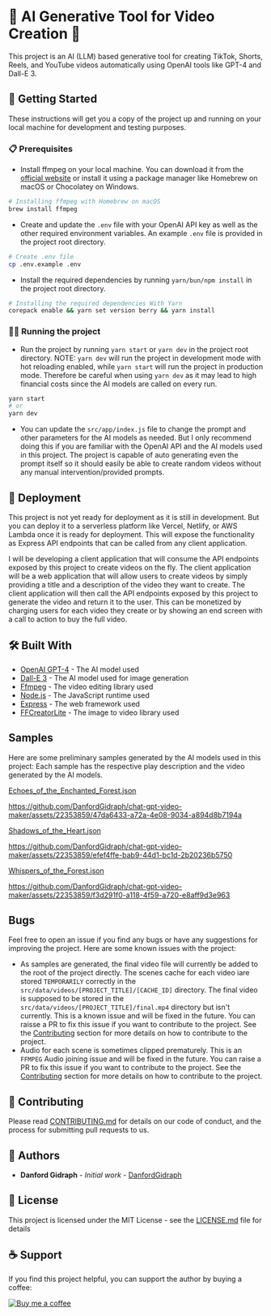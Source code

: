 # 🎥 AI Generative Tool for Video Creation 🤖

This project is an AI (LLM) based generative tool for creating TikTok, Shorts, Reels, and YouTube videos automatically using OpenAI tools like GPT-4 and Dall-E 3.

## 🚀 Getting Started

These instructions will get you a copy of the project up and running on your local machine for development and testing purposes.

### 📋 Prerequisites

- Install ffmpeg on your local machine. You can download it from the [official website](https://ffmpeg.org/download.html) or install it using a package manager like Homebrew on macOS or Chocolatey on Windows.

```bash
# Installing ffmpeg with Homebrew on macOS
brew install ffmpeg
```

- Create and update the `.env` file with your OpenAI API key as well as the other required environment variables. An example `.env` file is provided in the project root directory.

```bash
# Create .env file
cp .env.example .env
```

- Install the required dependencies by running `yarn/bun/npm install` in the project root directory.

```bash
# Installing the required dependencies With Yarn
corepack enable && yarn set version berry && yarn install
```

### 🏃‍♂️ Running the project

- Run the project by running `yarn start` or `yarn dev` in the project root directory.
  NOTE: `yarn dev` will run the project in development mode with hot reloading enabled, while `yarn start` will run the project in production mode. Therefore be careful when using `yarn dev` as it may lead to high financial costs since the AI models are called on every run.

```bash
yarn start
# or
yarn dev
```

- You can update the `src/app/index.js` file to change the prompt and other parameters for the AI models as needed. But I only recommend doing this if you are familiar with the OpenAI API and the AI models used in this project. The project is capable of auto generating even the prompt itself so it should easily be able to create random videos without any manual intervention/provided prompts.

## 🚢 Deployment

This project is not yet ready for deployment as it is still in development. But you can deploy it to a serverless platform like Vercel, Netlify, or AWS Lambda once it is ready for deployment. This will expose the functionality as Express API endpoints that can be called from any client application.

I will be developing a client application that will consume the API endpoints exposed by this project to create videos on the fly. The client application will be a web application that will allow users to create videos by simply providing a title and a description of the video they want to create. The client application will then call the API endpoints exposed by this project to generate the video and return it to the user. This can be monetized by charging users for each video they create or by showing an end screen with a call to action to buy the full video.

## 🛠️ Built With

- [OpenAI GPT-4](https://openai.com/research/gpt-4) - The AI model used
- [Dall-E 3](https://openai.com/research/dall-e-3) - The AI model used for image generation
- [Ffmpeg](https://ffmpeg.org) - The video editing library used
- [Node.js](https://nodejs.org) - The JavaScript runtime used
- [Express](https://expressjs.com) - The web framework used
- [FFCreatorLite](https://tnfe.github.io/FFCreatorLite) - The image to video library used

## Samples

Here are some preliminary samples generated by the AI models used in this project: Each sample has the respective play description and the video generated by the AI models.

[Echoes_of_the_Enchanted_Forest.json](https://github.com/user-attachments/files/15759067/Echoes_of_the_Enchanted_Forest.json)


https://github.com/DanfordGidraph/chat-gpt-video-maker/assets/22353859/47da6433-a72a-4e08-9034-a894d8b7194a


[Shadows_of_the_Heart.json](https://github.com/user-attachments/files/15759097/Shadows_of_the_Heart.json)


https://github.com/DanfordGidraph/chat-gpt-video-maker/assets/22353859/efef4ffe-bab9-44d1-bc1d-2b20236b5750



[Whispers_of_the_Forest.json](https://github.com/user-attachments/files/15759109/Whispers_of_the_Forest.json)


https://github.com/DanfordGidraph/chat-gpt-video-maker/assets/22353859/f3d291f0-a118-4f59-a720-e8aff9d3e963



## Bugs

Feel free to open an issue if you find any bugs or have any suggestions for improving the project. Here are some known issues with the project:

- As samples are generated, the final video file will currently be added to the root of the project directly. The scenes cache for each video iare stored `TEMPORARILY` correctly in the `src/data/videos/[PROJECT_TITLE]/[CACHE_ID]` directory. The final video is supposed to be stored in the `src/data/videos/[PROJECT_TITLE]/final.mp4` directory but isn't currently. This is a known issue and will be fixed in the future. You can raisse a PR to fix this issue if you want to contribute to the project. See the [Contributing](#-contributing) section for more details on how to contribute to the project.
- Audio for each scene is sometimes clipped prematurely. This is an `FFMPEG` Audio joining issue and will be fixed in the future. You can raise a PR to fix this issue if you want to contribute to the project. See the [Contributing](#-contributing) section for more details on how to contribute to the project.

## 🤝 Contributing

Please read [CONTRIBUTING.md](https://github.com/DanfordGidraph/chat-gpt-video-maker/blob/main/CONTRIBUTING.md) for details on our code of conduct, and the process for submitting pull requests to us.

## 👤 Authors

- **Danford Gidraph** - _Initial work_ - [DanfordGidraph](https://github.com/danfordgidraph)

## 📄 License

This project is licensed under the MIT License - see the [LICENSE.md](LICENSE.md) file for details

## ☕ Support

If you find this project helpful, you can support the author by buying a coffee:

[![Buy me a coffee](https://img.shields.io/badge/Buy%20me%20a%20coffee--yellow.svg?style=social&logo=buy-me-a-coffee)](https://www.buymeacoffee.com/gidraphdanford)
